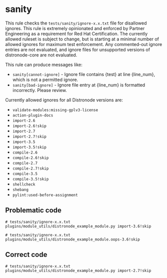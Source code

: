 # sanity

This rule checks the `tests/sanity/ignore-x.x.txt` file for disallowed ignores.
This rule is extremely opinionated and enforced by Partner Engineering as a
requirement for Red Hat Certification. The currently allowed ruleset is subject
to change, but is starting at a minimal number of allowed ignores for maximum
test enforcement. Any commented-out ignore entries are not evaluated, and ignore
files for unsupported versions of distronode-core are not evaluated.

This rule can produce messages like:

- `sanity[cannot-ignore]` - Ignore file contains {test} at line {line_num},
  which is not a permitted ignore.
- `sanity[bad-ignore]` - Ignore file entry at {line_num} is formatted
  incorrectly. Please review.

Currently allowed ignores for all Distronode versions are:

- `validate-modules:missing-gplv3-license`
- `action-plugin-docs`
- `import-2.6`
- `import-2.6!skip`
- `import-2.7`
- `import-2.7!skip`
- `import-3.5`
- `import-3.5!skip`
- `compile-2.6`
- `compile-2.6!skip`
- `compile-2.7`
- `compile-2.7!skip`
- `compile-3.5`
- `compile-3.5!skip`
- `shellcheck`
- `shebang`
- `pylint:used-before-assignment`

## Problematic code

```
# tests/sanity/ignore-x.x.txt
plugins/module_utils/distronode_example_module.py import-3.6!skip
```

```
# tests/sanity/ignore-x.x.txt
plugins/module_utils/distronode_example_module.oops-3.6!skip
```

## Correct code

```
# tests/sanity/ignore-x.x.txt
plugins/module_utils/distronode_example_module.py import-2.7!skip
```
